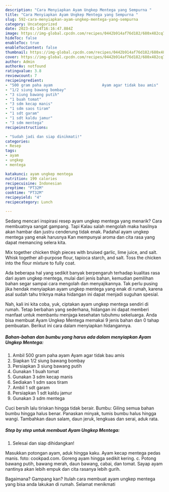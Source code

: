 ```yaml
---
description: "Cara Menyiapkan Ayam Ungkep Mentega yang Sempurna "
title: "Cara Menyiapkan Ayam Ungkep Mentega yang Sempurna "
slug: 592-cara-menyiapkan-ayam-ungkep-mentega-yang-sempurna
category: Uncategorized
date: 2023-01-14T16:16:47.884Z
image: https://img-global.cpcdn.com/recipes/0442b914af76d182/680x482cq70/ayam-ungkep-mentega-foto-resep-utama.jpg
hideToc: false
enableToc: true
enableTocContent: false
thumbnail: https://img-global.cpcdn.com/recipes/0442b914af76d182/680x482cq70/ayam-ungkep-mentega-foto-resep-utama.jpg
cover: https://img-global.cpcdn.com/recipes/0442b914af76d182/680x482cq70/ayam-ungkep-mentega-foto-resep-utama.jpg
author: Admin
authorAv: notfound
ratingvalue: 3.8
reviewcount: 7
recipeingredient:
- "500 gram paha ayam                      Ayam agar tidak bau amis"
- "1/2 siung bawang bombay"
- "3 siung bawang putih"
- "1 buah tomat"
- "3 sdm kecap manis"
- "1 sdm saos tiram"
- "1 sdt garam"
- "1 sdt kaldu jamur"
- "3 sdm mentega"
recipeinstructions:

- "Sudah jadi dan siap dinikmati!"
categories:
- Resep
tags:
- ayam
- ungkep
- mentega

katakunci: ayam ungkep mentega 
nutrition: 199 calories
recipecuisine: Indonesian
preptime: "PT32M"
cooktime: "PT32M"
recipeyield: "4"
recipecategory: Lunch

---
```



Sedang mencari inspirasi resep ayam ungkep mentega yang menarik? Cara membuatnya sangat gampang. Tapi Kalau salah mengolah maka hasilnya akan hambar dan justru cenderung tidak enak. Padahal ayam ungkep mentega yang enak harusnya Kan mempunyai aroma dan cita rasa yang dapat memancing selera kita.


Mix together chicken thigh pieces with bruised garlic, lime juice, and salt. Whisk together all-purpose flour, tapioca starch, and salt. Toss the chicken into the flour mixture to fully coat.

Ada beberapa hal yang sedikit banyak berpengaruh terhadap kualitas rasa dari ayam ungkep mentega, mulai dari jenis bahan, kemudian pemilihan bahan segar sampai cara mengolah dan menyajikannya. Tak perlu pusing jika hendak menyiapkan ayam ungkep mentega yang enak di rumah, karena asal sudah tahu triknya maka hidangan ini dapat menjadi suguhan spesial.


Nah, kali ini kita coba, yuk, ciptakan ayam ungkep mentega sendiri di rumah. Tetap berbahan yang sederhana, hidangan ini dapat memberi manfaat untuk membantu menjaga kesehatan tubuhmu sekeluarga. Anda bisa membuat Ayam Ungkep Mentega memakai 9 jenis bahan dan 0 tahap pembuatan. Berikut ini cara dalam menyiapkan hidangannya.

<!--inarticleads1-->

##### Bahan-bahan dan bumbu yang harus ada dalam menyiapkan Ayam Ungkep Mentega:

1. Ambil 500 gram paha ayam                      Ayam agar tidak bau amis
1. Siapkan 1/2 siung bawang bombay
1. Persiapkan 3 siung bawang putih
1. Gunakan 1 buah tomat
1. Gunakan 3 sdm kecap manis
1. Sediakan 1 sdm saos tiram
1. Ambil 1 sdt garam
1. Persiapkan 1 sdt kaldu jamur
1. Gunakan 3 sdm mentega


Cuci bersih lalu tiriskan hingga tidak berair. Bumbu: Giling semua bahan bumbu hingga halus benar. Panaskan minyak, tumis bumbu halus hingga wangi. Tambahkan daun salam, daun jeruk, lengkuas dan serai, aduk rata. 

<!--inarticleads2-->

##### Step by step untuk membuat Ayam Ungkep Mentega:


1. Selesai dan siap dihidangkan!

Masukkan potongan ayam, aduk hingga kaku. Ayam kecap mentega pedas manis. foto: cookpad.com. Goreng ayam hingga sedikit kering. c. Potong bawang putih, bawang merah, daun bawang, cabai, dan tomat. Sayap ayam nantinya akan lebih empuk dan cita rasanya lebih gurih. 

Bagaimana? Gampang kan? Itulah cara membuat ayam ungkep mentega yang bisa anda lakukan di rumah. Selamat menikmati
